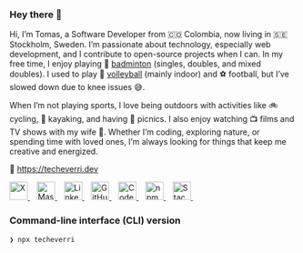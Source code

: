 ### Hey there 👋

Hi, I’m Tomas, a Software Developer from 🇨🇴 Colombia, now living in 🇸🇪
Stockholm, Sweden. I’m passionate about technology, especially web development,
and I contribute to open-source projects when I can. In my free time, I enjoy
playing 🏸
[badminton](https://badmintonsweden.tournamentsoftware.com/player-profile/c51332aa-ffdc-47aa-9d28-281ed4108d03)
(singles, doubles, and mixed doubles). I used to play 🏐
[volleyball](https://kthvolleyball.com/) (mainly indoor) and ⚽️ football, but
I’ve slowed down due to knee issues 😅.

When I’m not playing sports, I love being outdoors with activities like 🚲
cycling, 🛶 kayaking, and having 🧺 picnics. I also enjoy watching 📺 films and
TV shows with my wife 👰. Whether I’m coding, exploring nature, or spending time
with loved ones, I’m always looking for things that keep me creative and
energized.

🔗 <https://techeverri.dev>

<a title="X" href="https://x.com/TomasEcheverri">
  <img
    height="32"
    width="32"
    alt="X"
    src="https://unpkg.com/super-tiny-icons@0.6.0/images/svg/x.svg"
  />
</a>
&nbsp;&nbsp;
<a rel="me" title="Mastodon" href="https://mastodon.social/@techeverri">
  <img
    height="32"
    width="32"
    alt="Mastodon"
    src="https://unpkg.com/super-tiny-icons@latest/images/svg/mastodon.svg"
  />
</a>
&nbsp;&nbsp;
<a title="LinkedIn" href="https://www.linkedin.com/in/tomechval/">
  <img
    height="32"
    width="32"
    alt="LinkedIn"
    src="https://unpkg.com/super-tiny-icons@latest/images/svg/linkedin.svg"
  />
</a>
&nbsp;&nbsp;
<a title="GitHub" href="https://github.com/techeverri">
  <img
    height="32"
    width="32"
    alt="GitHub"
    src="https://unpkg.com/super-tiny-icons@latest/images/svg/github.svg"
  />
</a>
&nbsp;&nbsp;
<a title="CodePen" href="https://codepen.io/techeverri">
  <img
    height="32"
    width="32"
    alt="CodePen"
    src="https://unpkg.com/super-tiny-icons@latest/images/svg/codepen.svg"
  />
</a>
&nbsp;&nbsp;
<a title="npm" href="https://www.npmjs.com/~techeverri">
  <img
    height="32"
    width="32"
    alt="npm"
    src="https://unpkg.com/super-tiny-icons@latest/images/svg/npm.svg"
  />
</a>
&nbsp;&nbsp;
<a
  title="Stack Overflow"
  href="https://stackoverflow.com/users/1416747/tomas-echeverri"
>
  <img
    height="32"
    width="32"
    alt="Stack Overflow"
    src="https://unpkg.com/super-tiny-icons@latest/images/svg/stackoverflow.svg"
  />
</a>
&nbsp;&nbsp;

### Command-line interface (CLI) version

```shell
❯ npx techeverri
```

